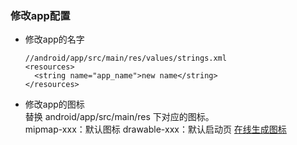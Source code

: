 
### 修改app配置

* 修改app的名字

  ```android
  //android/app/src/main/res/values/strings.xml
  <resources>
    <string name="app_name">new name</string>
  </resources>
  ```

* 修改app的图标  
  替换 android/app/src/main/res 下对应的图标。  
  mipmap-xxx：默认图标
  drawable-xxx：默认启动页
  [在线生成图标](https://icon.wuruihong.com/)
